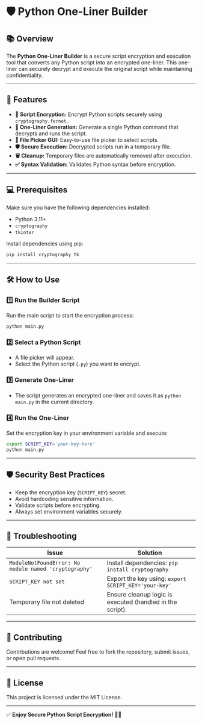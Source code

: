 # 🛡️ Python One-Liner Builder

## 📚 **Overview**
The **Python One-Liner Builder** is a secure script encryption and execution tool that converts any Python script into an encrypted one-liner. This one-liner can securely decrypt and execute the original script while maintaining confidentiality.

---

## 🚀 **Features**
- **🔑 Script Encryption:** Encrypt Python scripts securely using `cryptography.fernet`.
- **📝 One-Liner Generation:** Generate a single Python command that decrypts and runs the script.
- **📂 File Picker GUI:** Easy-to-use file picker to select scripts.
- **🛡️ Secure Execution:** Decrypted scripts run in a temporary file.
- **🗑️ Cleanup:** Temporary files are automatically removed after execution.
- **✅ Syntax Validation:** Validates Python syntax before encryption.

---

## 💻 **Prerequisites**
Make sure you have the following dependencies installed:
- Python 3.11+
- `cryptography`
- `tkinter`

Install dependencies using pip:
```bash
pip install cryptography tk
```

---

## 🛠️ **How to Use**

### 1️⃣ **Run the Builder Script**
Run the main script to start the encryption process:
```bash
python main.py
```

### 2️⃣ **Select a Python Script**
- A file picker will appear.
- Select the Python script (`.py`) you want to encrypt.

### 3️⃣ **Generate One-Liner**
- The script generates an encrypted one-liner and saves it as `python main.py` in the current directory.

### 4️⃣ **Run the One-Liner**
Set the encryption key in your environment variable and execute:
```bash
export SCRIPT_KEY='your-key-here'
python main.py
```

---

## 🛡️ **Security Best Practices**
- Keep the encryption key (`SCRIPT_KEY`) secret.
- Avoid hardcoding sensitive information.
- Validate scripts before encrypting.
- Always set environment variables securely.

---

## 🐞 **Troubleshooting**
| Issue | Solution |
|-------|----------|
| `ModuleNotFoundError: No module named 'cryptography'` | Install dependencies: `pip install cryptography` |
| `SCRIPT_KEY not set` | Export the key using: `export SCRIPT_KEY='your-key'` |
| Temporary file not deleted | Ensure cleanup logic is executed (handled in the script). |

---

## 🤝 **Contributing**
Contributions are welcome! Feel free to fork the repository, submit issues, or open pull requests.

---

## 📜 **License**
This project is licensed under the MIT License.

---

✅ **Enjoy Secure Python Script Encryption!** 🐍✨
